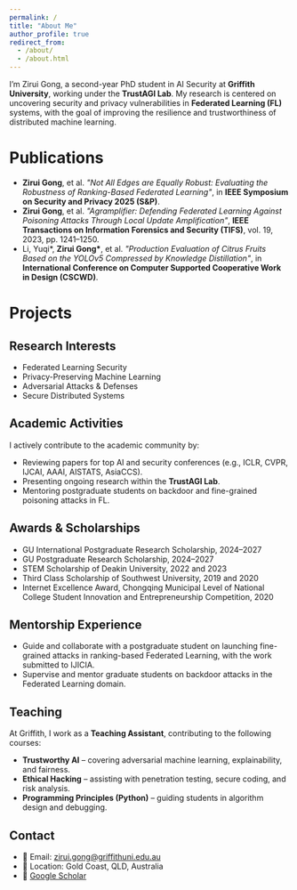 ```yaml
---
permalink: /
title: "About Me"
author_profile: true
redirect_from: 
  - /about/
  - /about.html
---
```


I’m Zirui Gong, a second-year PhD student in AI Security at **Griffith University**, working under the **TrustAGI Lab**. My research is centered on uncovering security and privacy vulnerabilities in **Federated Learning (FL)** systems, with the goal of improving the resilience and trustworthiness of distributed machine learning.


Publications
======
- **Zirui Gong**, et al. _"Not All Edges are Equally Robust: Evaluating the Robustness of Ranking-Based Federated Learning"_, in **IEEE Symposium on Security and Privacy 2025 (S&P)**.
- **Zirui Gong**, et al. _"Agramplifier: Defending Federated Learning Against Poisoning Attacks Through Local Update Amplification"_, **IEEE Transactions on Information Forensics and Security (TIFS)**, vol. 19, 2023, pp. 1241–1250.
- Li, Yuqi\*, **Zirui Gong\***, et al. _"Production Evaluation of Citrus Fruits Based on the YOLOv5 Compressed by Knowledge Distillation"_, in **International Conference on Computer Supported Cooperative Work in Design (CSCWD)**.



Projects
======


## Research Interests

- Federated Learning Security
- Privacy-Preserving Machine Learning
- Adversarial Attacks & Defenses
- Secure Distributed Systems

## Academic Activities

I actively contribute to the academic community by:

- Reviewing papers for top AI and security conferences (e.g., ICLR, CVPR, IJCAI, AAAI, AISTATS, AsiaCCS).
- Presenting ongoing research within the **TrustAGI Lab**.
- Mentoring postgraduate students on backdoor and fine-grained poisoning attacks in FL.

## Awards & Scholarships

- GU International Postgraduate Research Scholarship, 2024–2027  
- GU Postgraduate Research Scholarship, 2024–2027  
- STEM Scholarship of Deakin University, 2022 and 2023  
- Third Class Scholarship of Southwest University, 2019 and 2020  
- Internet Excellence Award, Chongqing Municipal Level of National College Student Innovation and Entrepreneurship Competition, 2020  

## Mentorship Experience

- Guide and collaborate with a postgraduate student on launching fine-grained attacks in ranking-based Federated Learning, with the work submitted to IJICIA.  
- Supervise and mentor graduate students on backdoor attacks in the Federated Learning domain.  

## Teaching

At Griffith, I work as a **Teaching Assistant**, contributing to the following courses:

- **Trustworthy AI** – covering adversarial machine learning, explainability, and fairness.
- **Ethical Hacking** – assisting with penetration testing, secure coding, and risk analysis.
- **Programming Principles (Python)** – guiding students in algorithm design and debugging.

## Contact

- 📧 Email: [zirui.gong@griffithuni.edu.au](mailto:zirui.gong@griffithuni.edu.au)
- 📍 Location: Gold Coast, QLD, Australia  
- 🔗 [Google Scholar](https://scholar.google.com.au/citations?user=ze6m7AMAAAAJ&hl=en&oi=ao)


